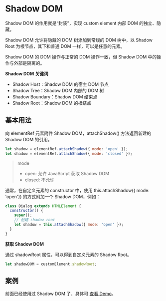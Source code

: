 # Shadow DOM

Shadow DOM 的作用就是“封装”，实现 custom element 内部 DOM 的独立、隐藏。

Shadow DOM 允许将隐藏的 DOM 树添加到常规的 DOM 树中，以 Shadow Root 为根节点，其下和普通 DOM 一样，可以是任意的元素。

Shadow DOM 的 DOM 操作与正常的 DOM 操作一致，但 Shadow DOM 中的操作与外部是隔离的。

**Shadow DOM 关键词**

- Shadow Host：Shadow DOM 的宿主 DOM 节点
- Shadow Tree：Shadow DOM 内部的 DOM 树
- Shadow Boundary：Shadow DOM 结束点
- Shadow Root：Shadow DOM 的根结点

## 基本用法

向 elementRef 元素附件 Shadow DOM，attachShadow() 方法返回新建的 Shadow DOM 的引用。

```javascript
let shadow = elementRef.attachShadow({ mode: 'open' });
let shadow = elementRef.attachShadow({ mode: 'closed' });
```

> mode
>
> - open: 允许 JavaScript 获取 Shadow DOM
> - closed: 不允许

通常，在自定义元素的 constructor 中，使用 this.attachShadow({ mode: 'open'}) 的方式附加一个 Shadow DOM，例如：

```javascript
class Dialog extends HTMLElement {
  constructor() {
    super();
    // 创建 shadow root
    let shadow = this.attachShadow({ mode: 'open' });
  }
}
```

**获取 Shadow DOM**

通过 shadowRoot 属性，可以得到自定义元素的 Shadow Root。

```javascript
let shadowDOM = customElement.shadowRoot;
```

## 案例

前面已经使用过 Shadow DOM 了，具体可 [查看 Demo](https://github.com/bey6/laboratory/blob/master/06-general/01-html-css/03-web-component/02-custom-element/autonomous-custom-element.html)。
